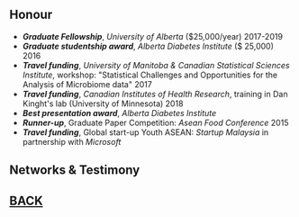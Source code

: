 ## Honour
- **_Graduate Fellowship_**, _University of Alberta_ ($25,000/year)	2017-2019
- **_Graduate studentship award_**, _Alberta Diabetes Institute_ ($ 25,000)	2016
- **_Travel funding_**, _University of Manitoba & Canadian Statistical Sciences Institute_, workshop: "Statistical Challenges and Opportunities for the Analysis of Microbiome data" 2017
- **_Travel funding_**, _Canadian Institutes of Health Research_, training in Dan Kinght's lab (University of Minnesota)  2018
- **_Best presentation award_**, _Alberta Diabetes Institute_
- **_Runner-up_**, Graduate Paper Competition: _Asean Food Conference_ 2015
- **_Travel funding_**, Global  start-up Youth ASEAN: _Startup Malaysia_ in partnership with _Microsoft_
                     
## Networks & Testimony




## [BACK](https://biokhoi.github.io/)
